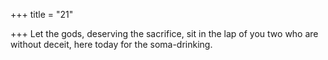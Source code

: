 +++
title = "21"

+++
Let the gods, deserving the sacrifice, sit in the lap of you two who are  without deceit,
here today for the soma-drinking.